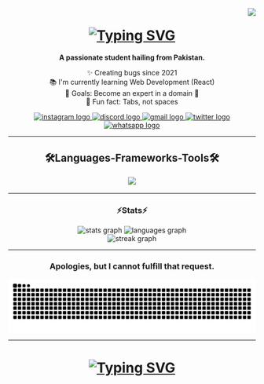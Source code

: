 <img align='right' src="https://visitor-badge.laobi.icu/badge?page_id=itzmudassir.itzmudassir&"  />
<h1 align='center'>
  <a href="https://git.io/typing-svg"><img src="https://readme-typing-svg.demolab.com?font=Chakra+Petch&pause=1000&center=true&vCenter=true&random=false&width=435&lines=Hey+%F0%9F%91%8B+What's+up%3F;I'm+Mudassir!" alt="Typing SVG" /></a>
</h1>

<p align="center"><strong>A passionate student hailing from Pakistan.</strong></p>

<p align="center">✨ Creating bugs since 2021<br>📚 I'm currently learning Web Development (React)<br>🎯 Goals: Become an expert in a domain 🎲<br>🎲 Fun fact: Tabs, not spaces</p>
<div align="center">
  <a href="https://www.instagram.com/ohmudassir/" target="_blank">
    <img src="https://img.shields.io/static/v1?message=Instagram&logo=instagram&label=&color=E4405F&logoColor=white&labelColor=&style=for-the-badge" height="35" alt="instagram logo"  />
  </a>
  <a href="https://discordapp.com/users/Hardonite#5985" target="_blank">
    <img src="https://img.shields.io/static/v1?message=Discord&logo=discord&label=&color=7289DA&logoColor=white&labelColor=&style=for-the-badge" height="35" alt="discord logo"  />
  </a>
  <a href="heyimudassir@gmail.com" target="_blank">
    <img src="https://img.shields.io/static/v1?message=Gmail&logo=gmail&label=&color=D14836&logoColor=white&labelColor=&style=for-the-badge" height="35" alt="gmail logo"  />
  </a>
  <a href="https://x.com/heyimudassir" target="_blank">
    <img src="https://img.shields.io/static/v1?message=Twitter&logo=twitter&label=&color=0077B5&logoColor=white&labelColor=&style=for-the-badge" height="35" alt="twitter logo"  />
  </a>
  <a href="https://wa.me/+923191001847" target="_blank">
    <img src="https://img.shields.io/static/v1?message=Whatsapp&logo=whatsapp&label=&color=25D366&logoColor=white&labelColor=&style=for-the-badge" height="35" alt="whatsapp logo"  />
  </a>
</div>

<hr/>

<h2 align="Center">🛠️Languages-Frameworks-Tools🛠️</h2>

<p align="center">
  <a href="https://skillicons.dev">
    <img src="https://skillicons.dev/icons?i=git,arduino,bootstrap,cpp,codepen,css,discord,figma,firebase,flask,github,html,idea,js,linkedin,mysql,nodejs,npm,opencv,py,react,sqlite,stackoverflow,sublime,tailwind,vscode" />
  </a>
</p>
<hr/>


<h3 align="center">⚡Stats⚡</h3>



<div align="center">
  <img src="https://github-readme-stats.vercel.app/api?username=ohmudassir&hide_title=false&hide_rank=false&show_icons=true&include_all_commits=true&count_private=true&disable_animations=false&theme=react&locale=en&hide_border=false" height="150" alt="stats graph"  />
  <img src="https://github-readme-stats.vercel.app/api/top-langs?username=ohmudassir&locale=en&hide_title=false&layout=compact&card_width=320&langs_count=5&theme=react&hide_border=false" height="150" alt="languages graph"  />
</div>





<div align="center">
  <img src="https://streak-stats.demolab.com?user=ohmudassir&locale=en&mode=daily&theme=react&hide_border=false&border_radius=5&order=3" height="220" alt="streak graph"  />
</div>
<hr/>

<div align="center">
</div>

<h3 align="center">Apologies, but I cannot fulfill that request.</h3>

<img align='center' src="https://raw.githubusercontent.com/ohmudassir/ohmudassir/output/snake.svg" alt="Snake animation" />
<hr/>
<h1 align='center'>
  <a href="https://git.io/typing-svg"><img src="https://readme-typing-svg.demolab.com?font=Chakra+Petch&pause=1000&center=true&vCenter=true&random=false&width=435&lines=Thanks+for+visiting!+%E2%9C%8C%EF%B8%8F;Shoot+me+a+message+on+Twitter!;I'm+always+down+to+collab+%3A)" alt="Typing SVG" /></a>
</h1>








